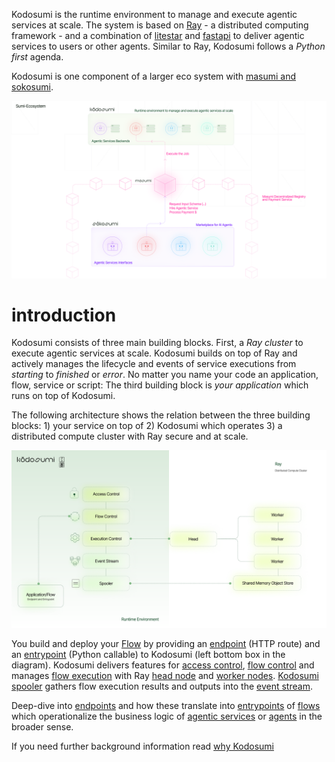 Kodosumi is the runtime environment to manage and execute agentic services at scale. The system is based on [Ray](https://ray.io) - a distributed computing framework - and a combination of [litestar](https://litestar.dev/) and [fastapi](https://fastapi.tiangolo.com/) to deliver agentic services to users or other agents. Similar to Ray, Kodosumi follows a _Python first_ agenda.

Kodosumi is one component of a larger eco system with [masumi and sokosumi](https://www.masumi.network/).

![Eco System](./assets/ecosystem.png)

# introduction

Kodosumi consists of three main building blocks. First, a _Ray cluster_ to execute agentic services at scale. Kodosumi builds on top of Ray and actively manages the lifecycle and events of service executions from _starting_ to _finished_ or _error_. No matter you name your code an application, flow, service or script: The third building block is _your application_ which runs on top of Kodosumi.

The following architecture shows the relation between the three building blocks: 1) your service on top of 2) Kodosumi which operates 3) a distributed compute cluster with Ray secure and at scale.

[![kodosumi overview](./assets/thumb/architecture.png)](./assets/architecture.png)

You build and deploy your [Flow](./concepts.md#flow) by providing an [endpoint](./concepts.md#endpoint) (HTTP route) and an [entrypoint](./concepts.md#entrypoint) (Python callable) to Kodosumi (left bottom box in the diagram). Kodosumi delivers features for [access control](./api.md#authentication), [flow control](./api.md#flow-control) and manages [flow execution](./api.md#execution-control) with Ray [head node](./concepts.md#ray-head) and [worker nodes](./concepts.md#ray-worker). [Kodosumi spooler](./concepts.md#spooler) gathers flow execution results and outputs into the [event stream](./concepts.md#event-stream).

Deep-dive into [endpoints](./concepts.md#endpoint) and how these translate into [entrypoints](./concepts.md#entrypoint) of [flows](#flows) which operationalize the business logic of [agentic services](#agentic-service) or [agents](#agents) in the broader sense.

If you need further background information read [why Kodosumi](./why.md)
